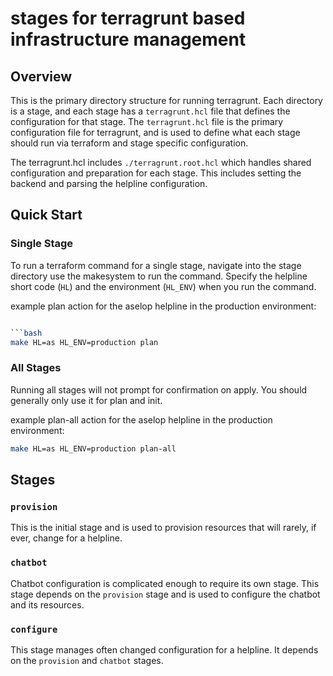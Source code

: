 # stages for terragrunt based infrastructure management

## Overview

This is the primary directory structure for running terragrunt. Each directory is a stage, and each stage has a `terragrunt.hcl` file that defines the configuration for that stage. The `terragrunt.hcl` file is the primary configuration file for terragrunt, and is used to define what each stage should run via terraform and stage specific configuration.

The terragrunt.hcl includes `./terragrunt.root.hcl` which handles shared configuration and preparation for each stage. This includes setting the backend and parsing the helpline configuration.

## Quick Start

### Single Stage

To run a terraform command for a single stage, navigate into the stage directory use the makesystem to run the command. Specify the helpline short code (`HL`) and the environment (`HL_ENV`) when you run the command.

example plan action for the aselop helpline in the production environment:

```bash

```bash
make HL=as HL_ENV=production plan
```

### All Stages

Running all stages will not prompt for confirmation on apply. You should generally only use it for plan and init.

example plan-all action for the aselop helpline in the production environment:

```bash
make HL=as HL_ENV=production plan-all
```

## Stages

### `provision`

This is the initial stage and is used to provision resources that will rarely, if ever, change for a helpline.

### `chatbot`

Chatbot configuration is complicated enough to require its own stage. This stage depends on the `provision` stage and is used to configure the chatbot and its resources.

### `configure`

This stage manages often changed configuration for a helpline. It depends on the `provision` and `chatbot` stages.
